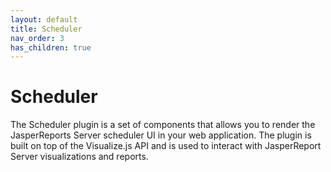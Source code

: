 ```yaml
---
layout: default
title: Scheduler
nav_order: 3
has_children: true
---
```


# Scheduler

The Scheduler plugin is a set of components that allows you to render the JasperReports Server scheduler UI in your web application. The plugin is built on top of the Visualize.js API and is used to interact with JasperReport Server visualizations and reports.